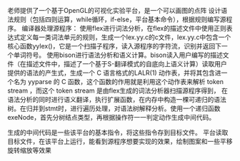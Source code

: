 老师提供了一个基于OpenGL的可视化实验平台，是一个可以画图的点阵 
设计语法规则（包括四则运算，while循环，if-else，平台基本命令），根据规则编写源程序。
编译器处理源程序：
使用flex进行词法分析，在flex的描述文件中使用正则表达式定义每一类词法单元的规则，生成一个lex.yy.c的c文件，lex.yy.c中包含一个核心函数yylex()，它是一个扫描子程序，读入源程序的字符流，识别并返回下一个单词符号。
使用bison进行语法分析和语义计算。bison读入用户编写的描述文件（在描述文件中，描述了一个基于S-翻译模式的自底向上语义计算）读取用户提供的语法的产生式，生成一个 C 语言格式的LALR(1) 动作表，并将其包含进一个名为 yyparse 的 C 函数，这个函数的作用就是利用这个动作表来解析 token stream ，而这个 token stream 是由flex生成的词法分析器扫描源程序得到， 在语法分析的同时进行语义翻译，执行扩展函数，在内存中构造一棵可递归的语法树。在归并到stmt时，进行遍历处理，对语法树解释分析。使用一个递归函数exeNode，首先分树结点类型，再根据操作符一一判定动作生成中间代码。

生成的中间代码是一些该平台的基本指令，将这些指令存到目标文件。
平台读取目标文件，在该平台上运行，能看到源程序想要实现的效果，绘制图案和一些平移旋转缩放等效果
